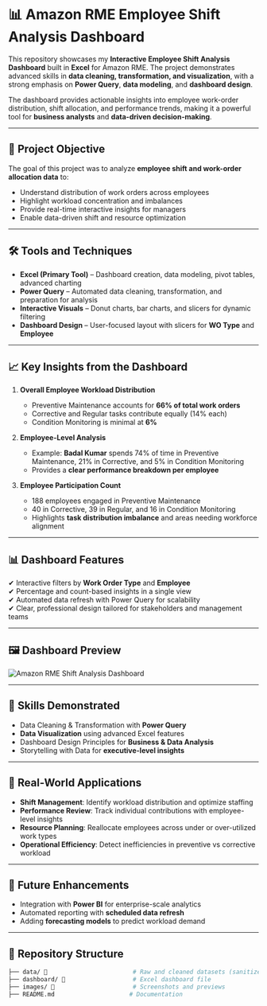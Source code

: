 # 📊 Amazon RME Employee Shift Analysis Dashboard  

This repository showcases my **Interactive Employee Shift Analysis Dashboard** built in **Excel** for Amazon RME. The project demonstrates advanced skills in **data cleaning, transformation, and visualization**, with a strong emphasis on **Power Query**, **data modeling**, and **dashboard design**.  

The dashboard provides actionable insights into employee work-order distribution, shift allocation, and performance trends, making it a powerful tool for **business analysts** and **data-driven decision-making**.  

---

## 🚀 Project Objective  
The goal of this project was to analyze **employee shift and work-order allocation data** to:  
- Understand distribution of work orders across employees  
- Highlight workload concentration and imbalances  
- Provide real-time interactive insights for managers  
- Enable data-driven shift and resource optimization  

---

## 🛠 Tools and Techniques  
- **Excel (Primary Tool)** – Dashboard creation, data modeling, pivot tables, advanced charting  
- **Power Query** – Automated data cleaning, transformation, and preparation for analysis  
- **Interactive Visuals** – Donut charts, bar charts, and slicers for dynamic filtering  
- **Dashboard Design** – User-focused layout with slicers for **WO Type** and **Employee**  

---

## 📈 Key Insights from the Dashboard  
1. **Overall Employee Workload Distribution**  
   - Preventive Maintenance accounts for **66% of total work orders**  
   - Corrective and Regular tasks contribute equally (14% each)  
   - Condition Monitoring is minimal at **6%**  

2. **Employee-Level Analysis**  
   - Example: **Badal Kumar** spends 74% of time in Preventive Maintenance, 21% in Corrective, and 5% in Condition Monitoring  
   - Provides a **clear performance breakdown per employee**  

3. **Employee Participation Count**  
   - 188 employees engaged in Preventive Maintenance  
   - 40 in Corrective, 39 in Regular, and 16 in Condition Monitoring  
   - Highlights **task distribution imbalance** and areas needing workforce alignment  

---

## 📊 Dashboard Features  
✔ Interactive filters by **Work Order Type** and **Employee**  
✔ Percentage and count-based insights in a single view  
✔ Automated data refresh with Power Query for scalability  
✔ Clear, professional design tailored for stakeholders and management teams  

---

## 🖼 Dashboard Preview  
![Amazon RME Shift Analysis Dashboard](Amazon_RME_Shift_Analyzed_Dashboard.png)  

---

## 🎯 Skills Demonstrated  
- Data Cleaning & Transformation with **Power Query**  
- **Data Visualization** using advanced Excel features  
- Dashboard Design Principles for **Business & Data Analysis**  
- Storytelling with Data for **executive-level insights**  

---

## 📌 Real-World Applications  
- **Shift Management**: Identify workload distribution and optimize staffing  
- **Performance Review**: Track individual contributions with employee-level insights  
- **Resource Planning**: Reallocate employees across under or over-utilized work types  
- **Operational Efficiency**: Detect inefficiencies in preventive vs corrective workload  

---

## 🔮 Future Enhancements  
- Integration with **Power BI** for enterprise-scale analytics  
- Automated reporting with **scheduled data refresh**  
- Adding **forecasting models** to predict workload demand  

---

## 📂 Repository Structure  
```bash
├── data/ 📂                        # Raw and cleaned datasets (sanitized version)
├── dashboard/ 📂                   # Excel dashboard file
├── images/ 📂                      # Screenshots and previews
├── README.md                     # Documentation
